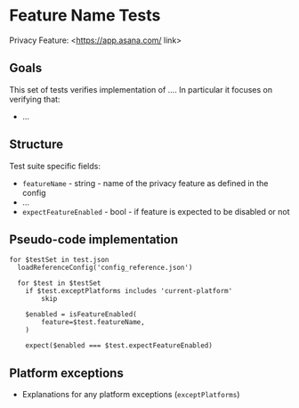 # Feature Name Tests

Privacy Feature: <https://app.asana.com/ link>

## Goals

This set of tests verifies implementation of …. In particular it focuses on verifying that:

- …

## Structure

Test suite specific fields:

- `featureName` - string - name of the privacy feature as defined in the config
- …
- `expectFeatureEnabled` - bool - if feature is expected to be disabled or not

## Pseudo-code implementation

```
for $testSet in test.json
  loadReferenceConfig('config_reference.json')

  for $test in $testSet
    if $test.exceptPlatforms includes 'current-platform'
        skip

    $enabled = isFeatureEnabled(
        feature=$test.featureName,
    )

    expect($enabled === $test.expectFeatureEnabled)
```

## Platform exceptions

- Explanations for any platform exceptions (`exceptPlatforms`)